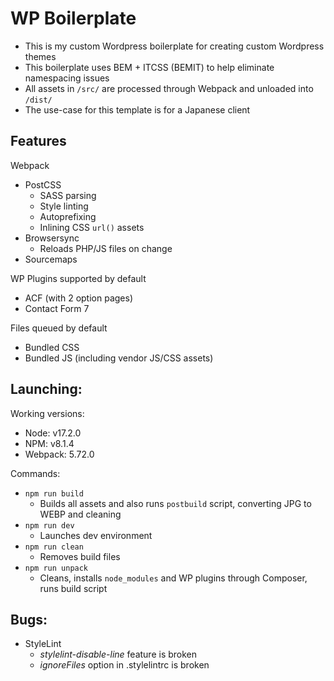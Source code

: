 # WP Boilerplate

-   This is my custom Wordpress boilerplate for creating custom Wordpress themes
-   This boilerplate uses BEM + ITCSS (BEMIT) to help eliminate namespacing issues
-   All assets in `/src/` are processed through Webpack and unloaded into `/dist/`
-   The use-case for this template is for a Japanese client

## Features

Webpack

-   PostCSS
    -   SASS parsing
    -   Style linting
    -   Autoprefixing
    -   Inlining CSS `url()` assets
-   Browsersync
    -   Reloads PHP/JS files on change
-   Sourcemaps

WP Plugins supported by default

-   ACF (with 2 option pages)
-   Contact Form 7

Files queued by default

-   Bundled CSS
-   Bundled JS (including vendor JS/CSS assets)

## Launching:

Working versions:

-   Node: v17.2.0
-   NPM: v8.1.4
-   Webpack: 5.72.0

Commands:

-   `npm run build`
    -   Builds all assets and also runs `postbuild` script, converting JPG to WEBP and cleaning
-   `npm run dev`
    -   Launches dev environment
-   `npm run clean`
    -   Removes build files
-   `npm run unpack`
    -   Cleans, installs `node_modules` and WP plugins through Composer, runs build script

## Bugs:

-   StyleLint
    -   _stylelint-disable-line_ feature is broken
    -   _ignoreFiles_ option in .stylelintrc is broken
